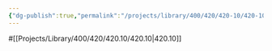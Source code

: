 ```yaml
---
{"dg-publish":true,"permalink":"/projects/library/400/420/420-10/420-10/","noteIcon":"0","created":"2024-01-30T20:06:19.645+09:00","updated":"2024-01-30T23:36:17.308+09:00"}
---
```


#[[Projects/Library/400/420/420.10/420.10\|420.10]]
